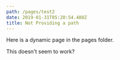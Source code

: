 ```yaml
---
path: /pages/test2
date: 2019-01-31T05:20:54.488Z
title: Not Providing a path
---
```

Here is a dynamic page in the pages folder. 

This doesn't seem to work?

